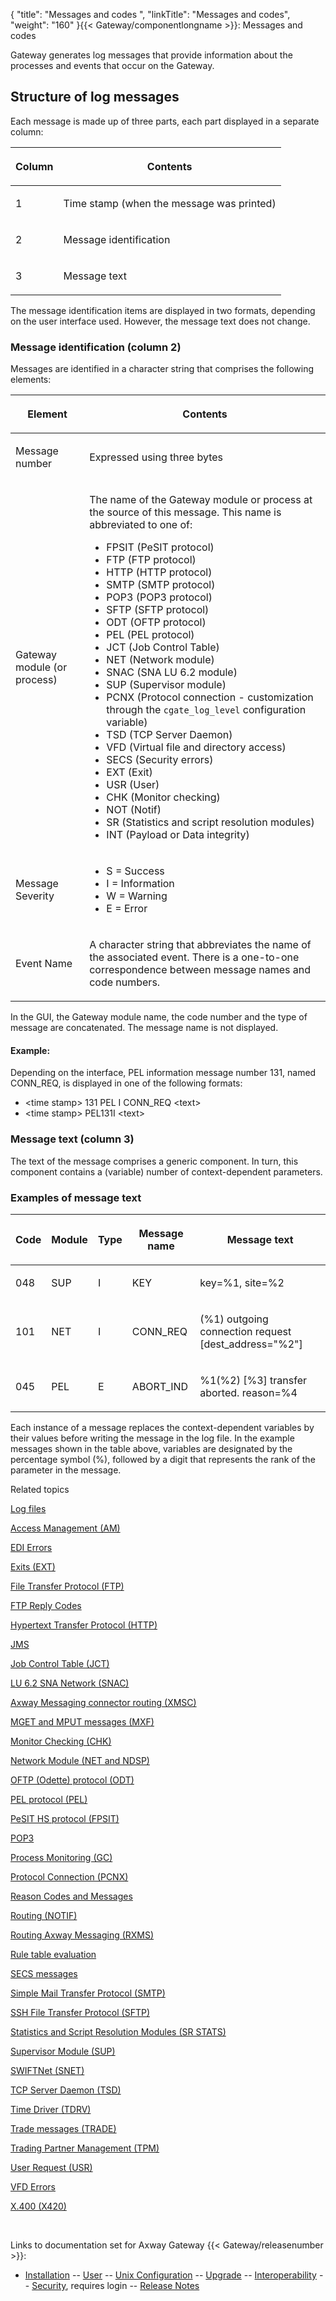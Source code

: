 {
    "title": "Messages and codes   ",
    "linkTitle": "Messages and codes",
    "weight": "160"
}{{< Gateway/componentlongname  >}}: Messages and codes

Gateway generates log messages that provide information about the processes and events that occur on the Gateway.

<span id="Log_message_structure"></span>

## Structure of log messages

Each message is made up of three parts, each part displayed in a separate column:

<table>
         
         
         
   
   <thead>
      <tr>
<th class="HeadE-Column1-Header1"><p>Column</p>         </th>
<th class="HeadD-Column1-Header1"><p>Contents</p>         </th>
      </tr>
   </thead>
   <tbody>
      <tr>
         <td><p>1</p>         </td>
         <td><p>Time stamp (when the message was printed)</p>         </td>
      </tr>
      <tr>
         <td><p>2</p>         </td>
         <td><p>Message identification</p>         </td>
      </tr>
      <tr>
         <td><p>3</p>         </td>
         <td><p>Message text</p>         </td>
      </tr>
   </tbody>
</table>

The message identification items are displayed in two formats, depending on the user interface used. However, the message text does not change.

### Message identification (column 2)

Messages are identified in a character string that comprises the following elements:

<table>
         
         
         
   
   <thead>
      <tr>
<th class="HeadE-Column1-Header1"><p>Element</p>         </th>
<th class="HeadD-Column1-Header1"><p>Contents</p>         </th>
      </tr>
   </thead>
   <tbody>
      <tr>
         <td><p>Message number</p>         </td>
         <td><p>Expressed using three bytes</p>         </td>
      </tr>
      <tr>
         <td><p>Gateway module (or process)</p>         </td>
         <td><p>The name of the Gateway module or process at the source of this message. This name is abbreviated to one of:</p>
<ul>
<li>FPSIT (PeSIT protocol)</li>
<li>FTP (FTP protocol)</li>
<li>HTTP (HTTP protocol)</li>
<li>SMTP (SMTP protocol)</li>
<li>POP3 (POP3 protocol)</li>
<li>SFTP (SFTP protocol)</li>
<li>ODT (OFTP protocol)</li>
<li>PEL (PEL protocol)</li>
<li>JCT (Job Control Table)</li>
<li>NET (Network module)</li>
<li>SNAC (SNA LU 6.2 module)</li>
<li>SUP (Supervisor module)</li>
<li>PCNX (Protocol connection - customization through the <code>cgate_log_level</code> configuration variable)</li>
<li>TSD (TCP Server Daemon)</li>
<li>VFD (Virtual file and directory access)</li>
<li>SECS (Security errors)</li>
<li>EXT (Exit)</li>
<li>USR (User)</li>
<li>CHK (Monitor checking)</li>
<li>NOT (Notif)</li>
<li>SR (Statistics and script resolution modules)</li>
<li>INT (Payload or Data integrity)</li>
</ul>         </td>
      </tr>
      <tr>
         <td><p>Message Severity</p>         </td>
         <td><ul>
<li>S = Success</li>
<li>I = Information</li>
<li>W = Warning</li>
<li>E = Error</li>
</ul>         </td>
      </tr>
      <tr>
         <td><p>Event Name</p>         </td>
         <td><p>A character string that abbreviates the name of the associated event. There is a one-to-one correspondence between message names and code numbers.</p>         </td>
      </tr>
   </tbody>
</table>

In the GUI, the Gateway module name, the code number and the type of message are concatenated. The message name is not displayed.

#### Example:

Depending on the interface, PEL information message number 131, named CONN\_REQ, is displayed in one of the following formats:

-   &lt;time stamp> 131 PEL I CONN\_REQ &lt;text>
-   &lt;time stamp> PEL131I &lt;text>

### Message text (column 3)

The text of the message comprises a generic component. In turn, this component contains a (variable) number of context-dependent parameters.

### Examples of message text

<table>
         
         
         
         
         
         
   
   <thead>
      <tr>
<th class="HeadE-Column1-Header1"><p>Code</p>         </th>
<th class="HeadE-Column1-Header1"><p>Module</p>         </th>
<th class="HeadE-Column1-Header1"><p>Type</p>         </th>
<th class="HeadE-Column1-Header1"><p>Message name</p>         </th>
<th class="HeadD-Column1-Header1"><p>Message text</p>         </th>
      </tr>
   </thead>
   <tbody>
      <tr>
         <td><p>048</p>         </td>
         <td><p>SUP</p>         </td>
         <td><p>I</p>         </td>
         <td><p>KEY</p>         </td>
         <td><p>key=%1, site=%2</p>         </td>
      </tr>
      <tr>
         <td><p>101</p>         </td>
         <td><p>NET</p>         </td>
         <td><p>I</p>         </td>
         <td><p>CONN_REQ</p>         </td>
         <td><p>(%1) outgoing connection request [dest_address="%2"]</p>         </td>
      </tr>
      <tr>
         <td><p>045</p>         </td>
         <td><p>PEL</p>         </td>
         <td><p>E</p>         </td>
         <td><p>ABORT_IND</p>         </td>
         <td><p>%1(%2) [%3] transfer aborted. reason=%4</p>         </td>
      </tr>
   </tbody>
</table>

Each instance of a message replaces the context-dependent variables by their values before writing the message in the log file. In the example messages shown in the table above, variables are designated by the percentage symbol (%), followed by a digit that represents the rank of the parameter in the message.

Related topics

[Log files](../transfers_start_here/monitoring_transfers_start_here/log_files)

[Access Management (AM)](access_management_(am))

[EDI Errors](edi_errors)

[Exits (EXT)](exits_(ext))

[File Transfer Protocol (FTP)](file_transfer_protocol_(ftp))

[FTP Reply Codes](ftp_reply_codes)

[Hypertext Transfer Protocol (HTTP)](hypertext_transfer_protocol_(http))

[JMS](jms_messages)

[Job Control Table (JCT)](job_control_table_(jct))

[LU 6.2 SNA Network (SNAC)](lu6.2_sna_network_(snac))

[Axway Messaging connector routing (XMSC)](xms_routing)

[MGET and MPUT messages (MXF)](mget_and_mput_messages_(mxf))

[Monitor Checking (CHK)](monitor_checking_(chk))

[Network Module (NET and NDSP)](network_module_(net_and_ndsp))

[OFTP (Odette) protocol (ODT)](odette_protocol_(odt))

[PEL protocol (PEL)](pel_protocol_(pel))

[PeSIT HS protocol (FPSIT)](pesit_hs_protocol_(fpsit))

[POP3](pop3)

[Process Monitoring (GC)](process_monitoring_(gc))

[Protocol Connection (PCNX)](protocol_connection_(pcnx))

[Reason Codes and Messages](reason_codes_and_messages)

[Routing (NOTIF)](routing_(notif))

[Routing Axway Messaging (RXMS)](routing_xms_messages_(rxms))

[Rule table evaluation](rule_table_evaluation)

[SECS messages](secs_messages)

[Simple Mail Transfer Protocol (SMTP)](simple_mail_transfer_protocol_(smtp))

[SSH File Transfer Protocol (SFTP)](ssh_file_transfer_protocol_(sftp))

[Statistics and Script Resolution Modules (SR STATS)](statistics_and_script_resolution_modules_(sr_stats))

[Supervisor Module (SUP)](supervisor_module_(sup))

[SWIFTNet (SNET)](swiftnet_messages_(snet))

[TCP Server Daemon (TSD)](tcp_server_daemon_(tsd))

[Time Driver (TDRV)](time_driver_(tdrv))

[Trade messages (TRADE)](trade_messages)

[Trading Partner Management (TPM)](trading_partner_management_(tpm))

[User Request (USR)](user_request_(usr))

[VFD Errors](vfd_errors)

[X.400 (X420)](x400_messages)

 

Links to documentation set for Axway Gateway {{< Gateway/releasenumber  >}}:

-   [Installation](/bundle/Gateway_6173_InstallationGuide_allOS_en_HTML5/page/Content/start_page.htm) -- [User](/bundle/Gateway_6173_UsersGuide_allOS_en_HTML5/page/Content/start_page.htm) -- [Unix Configuration](/bundle/Gateway_6173_ConfigurationGuide_UNIX_en_HTML5/page/Content/start_page.htm) -- [Upgrade](/bundle/Gateway_6173_UpgradeGuide_allOS_en_HTML5/page/Content/start_page.htm) -- [Interoperability](/bundle/Gateway_6173_InteroperabilityGuide_allOS_en_HTML5/page/Content/start_page.htm) -- [Security](/bundle/Gateway_6173_SecurityGuide_allOS_en_HTML5/page/Content/start_page.htm), requires login -- [Release Notes](/bundle/Gateway_6173_ReleaseNotes_allOS_en_HTML5/page/Content/Gateway_ReleaseNotes_allOS_en.htm)
